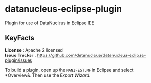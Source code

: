 datanucleus-eclipse-plugin
==========================

Plugin for use of DataNucleus in Eclipse IDE


KeyFacts
--------
__License__ : Apache 2 licensed  
__Issue Tracker__ : https://github.com/datanucleus/datanucleus-eclipse-plugin/issues  


To build a plugin, open up the `MANIFEST.MF` in Eclipse and select *Overview&. Then use the *Export Wizard*.
